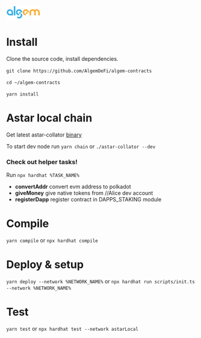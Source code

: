 ![Algem Logo](https://github.com/azhlbn/LendingAdapter/blob/main/logo.png?raw=true)

# Install
Clone the source code, install dependencies.

```git clone https://github.com/AlgemDeFi/algem-contracts```

```cd ~/algem-contracts```

```yarn install```

# Astar local chain
Get latest astar-collator [binary](https://github.com/AstarNetwork/Astar/releases)

To start dev node run
```yarn chain```
or
```./astar-collator --dev```

### Check out helper tasks!
Run ```npx hardhat %TASK_NAME%```
* **convertAddr** convert evm address to polkadot
* **giveMoney** give native tokens from //Alice dev account
* **registerDapp** register contract in DAPPS_STAKING module

# Compile
```yarn compile```
or
```npx hardhat compile```

# Deploy & setup
```yarn deploy --network %NETWORK_NAME%```
or
```npx hardhat run scripts/init.ts --network %NETWORK_NAME%```


# Test
```yarn test```
or
```npx hardhat test --network astarLocal```
